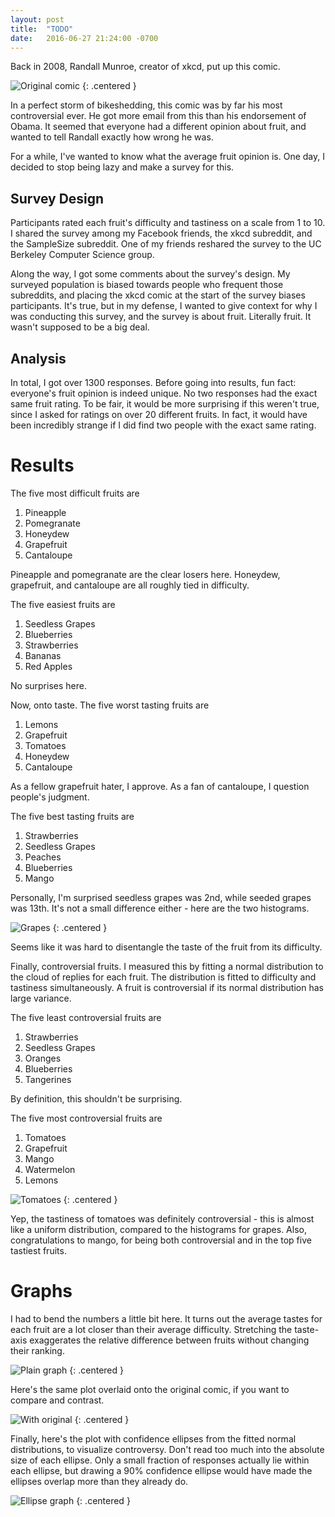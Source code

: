 ```yaml
---
layout: post
title:  "TODO"
date:   2016-06-27 21:24:00 -0700
---
```


Back in 2008, Randall Munroe, creator of xkcd, put up this comic.

![Original comic](/public/fruit-opinion/xkcdfruit.png)
{: .centered }

In a perfect storm of bikeshedding, this comic was by far his most
controversial ever. He got more email from this than his
endorsement of Obama. It seemed that
everyone had a different opinion about fruit, and wanted to tell
Randall exactly how wrong he was.

For a while, I've wanted to know what the average fruit opinion is.
One day, I decided to stop being lazy and make a survey for this.


Survey Design
----------------------------------------------------------------------

Participants rated each fruit's difficulty and tastiness on a scale
from 1 to 10. I shared the survey among my Facebook friends, the xkcd
subreddit, and the SampleSize subreddit. One of my friends reshared
the survey to the UC Berkeley Computer Science group.

Along the way, I got some comments about the survey's design. My surveyed
population is biased towards people who frequent those subreddits, and
placing the xkcd comic at the start of the survey biases participants.
It's true, but in my defense, I wanted to give context
for why I was conducting this survey, and the survey is about
fruit. Literally fruit. It wasn't supposed to be a big deal.


Analysis
----------------------------------------------------

In total, I got over 1300 responses.
Before going into results, fun fact: everyone's fruit opinion
is indeed unique. No two responses had the exact same fruit rating. To be fair,
it would be more surprising if this weren't true, since I asked for
ratings on over 20 different fruits.
In fact, it would have been incredibly strange if I did find two people with
the exact same rating.


Results
================================================

The five most difficult fruits are

1. Pineapple
2. Pomegranate
3. Honeydew
4. Grapefruit
5. Cantaloupe

Pineapple and pomegranate are the clear losers here. Honeydew, grapefruit, and
cantaloupe are all roughly tied in difficulty.

The five easiest fruits are

1. Seedless Grapes
2. Blueberries
3. Strawberries
4. Bananas
5. Red Apples

No surprises here.

Now, onto taste. The five worst tasting fruits are

1. Lemons
2. Grapefruit
3. Tomatoes
4. Honeydew
5. Cantaloupe

As a fellow grapefruit hater, I approve. As a fan of cantaloupe, I question
people's judgment.

The five best tasting fruits are

1. Strawberries
2. Seedless Grapes
3. Peaches
4. Blueberries
5. Mango

Personally, I'm surprised seedless grapes was 2nd, while seeded grapes
was 13th. It's not a small difference either - here are the two histograms.

![Grapes](/public/fruit-opinion/grapes.png)
{: .centered }

Seems like it was hard to disentangle the taste of the fruit
from its difficulty.

Finally, controversial fruits. I measured this by fitting a normal distribution
to the cloud of replies for each fruit. The distribution is fitted to
difficulty and tastiness simultaneously.
A fruit is controversial if its normal distribution has large variance.

The five least controversial fruits are

1. Strawberries
2. Seedless Grapes
3. Oranges
4. Blueberries
5. Tangerines

By definition, this shouldn't be surprising.

The five most controversial fruits are

1. Tomatoes
2. Grapefruit
3. Mango
4. Watermelon
5. Lemons

![Tomatoes](/public/fruit-opinion/tomatoes.png)
{: .centered }

Yep, the tastiness of tomatoes was definitely controversial - this is
almost like a uniform distribution, compared to the histograms for
grapes.
Also, congratulations to mango, for being both controversial and in the top
five tastiest fruits.


Graphs
=============================================================

I had to bend the numbers a little bit here. It turns out the average
tastes for each fruit are a lot closer than their average difficulty.
Stretching the taste-axis exaggerates the relative difference
between fruits without changing their ranking.

![Plain graph](/public/fruit-opinion/graph2.png)
{: .centered }

Here's the same plot overlaid onto the original comic, if you want to
compare and contrast.

![With original](/public/fruit-opinion/graph_over_fruit.png)
{: .centered }

Finally, here's the plot with confidence ellipses from the fitted
normal distributions, to visualize controversy.
Don't read too much into the absolute size
of each ellipse. Only a small fraction of responses actually lie within
each ellipse, but drawing a 90% confidence ellipse would have made
the ellipses overlap more than they already do.

![Ellipse graph](/public/fruit-opinion/ellipse.png)
{: .centered }


